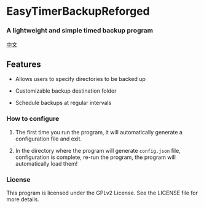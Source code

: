 # EasyTimerBackupReforged

### A lightweight and simple timed backup program

[中文](https://github.com/SleepingCui/EasyTimerBackupReforged/blob/master/README_zh_CN.md)

## Features

- Allows users to specify directories to be backed up

- Customizable backup destination folder

- Schedule backups at regular intervals

  

### How to configure

1. The first time you run the program, it will automatically generate a configuration file and exit.

2. In the directory where the program will generate `config.json` file, configuration is complete, re-run the program, the program will automatically load them!

   

### License

This program is licensed under the GPLv2 License. See the LICENSE file for more details.




